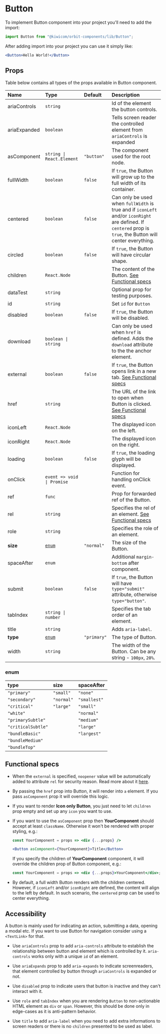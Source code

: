 # Button

To implement Button component into your project you'll need to add the import:

```jsx
import Button from "@kiwicom/orbit-components/lib/Button";
```

After adding import into your project you can use it simply like:

```jsx
<Button>Hello World!</Button>
```

## Props

Table below contains all types of the props available in Button component.

| Name         | Type                       | Default     | Description                                                                                                                                                  |
| :----------- | :------------------------- | :---------- | :----------------------------------------------------------------------------------------------------------------------------------------------------------- |
| ariaControls | `string`                   |             | Id of the element the button controls.                                                                                                                       |
| ariaExpanded | `boolean`                  |             | Tells screen reader the controlled element from `ariaControls` is expanded                                                                                   |
| asComponent  | `string \| React.Element`  | `"button"`  | The component used for the root node.                                                                                                                        |
| fullWidth    | `boolean`                  | `false`     | If `true`, the Button will grow up to the full width of its container.                                                                                       |
| centered     | `boolean`                  | `false`     | Can only be used when `fullWidth` is true and if `iconLeft` and/or `iconRight` are defined. If `centered` prop is `true`, the Button will center everything. |
| circled      | `boolean`                  | `false`     | If `true`, the Button will have circular shape.                                                                                                              |
| children     | `React.Node`               |             | The content of the Button. [See Functional specs](#functional-specs)                                                                                         |
| dataTest     | `string`                   |             | Optional prop for testing purposes.                                                                                                                          |
| id           | `string`                   |             | Set `id` for `Button`                                                                                                                                        |
| disabled     | `boolean`                  | `false`     | If `true`, the Button will be disabled.                                                                                                                      |
| download     | `boolean \| string`        |             | Can only be used when `href` is defined. Adds the `download` attribute to the the anchor element.                                                            |
| external     | `boolean`                  | `false`     | If `true`, the Button opens link in a new tab. [See Functional specs](#functional-specs)                                                                     |
| href         | `string`                   |             | The URL of the link to open when Button is clicked. [See Functional specs](#functional-specs)                                                                |
| iconLeft     | `React.Node`               |             | The displayed icon on the left.                                                                                                                              |
| iconRight    | `React.Node`               |             | The displayed icon on the right.                                                                                                                             |
| loading      | `boolean`                  | `false`     | If `true`, the loading glyph will be displayed.                                                                                                              |
| onClick      | `event => void \| Promise` |             | Function for handling onClick event.                                                                                                                         |
| ref          | `func`                     |             | Prop for forwarded ref of the Button.                                                                                                                        |
| rel          | `string`                   |             | Specifies the rel of an element. [See Functional specs](#functional-specs)                                                                                   |
| role         | `string`                   |             | Specifies the role of an element.                                                                                                                            |
| **size**     | [`enum`](#enum)            | `"normal"`  | The size of the Button.                                                                                                                                      |
| spaceAfter   | `enum`                     |             | Additional `margin-bottom` after component.                                                                                                                  |
| submit       | `boolean`                  | `false`     | If `true`, the Button will have `type="submit"` attribute, otherwise `type="button"`.                                                                        |
| tabIndex     | `string \| number`         |             | Specifies the tab order of an element.                                                                                                                       |
| title        | `string`                   |             | Adds `aria-label`.                                                                                                                                           |
| **type**     | [`enum`](#enum)            | `"primary"` | The type of Button.                                                                                                                                          |
| width        | `string`                   |             | The width of the Button. Can be any string - `100px`, `20%`.                                                                                                 |

### enum

| type               | size       | spaceAfter   |
| :----------------- | :--------- | :----------- |
| `"primary"`        | `"small"`  | `"none"`     |
| `"secondary"`      | `"normal"` | `"smallest"` |
| `"critical"`       | `"large"`  | `"small"`    |
| `"white"`          |            | `"normal"`   |
| `"primarySubtle"`  |            | `"medium"`   |
| `"criticalSubtle"` |            | `"large"`    |
| `"bundleBasic"`    |            | `"largest"`  |
| `"bundleMedium"`   |            |
| `"bundleTop"`      |            |

## Functional specs

- When the `external` is specified, `noopener` value will be automatically added to attribute `rel` for security reason. Read more about it [here](https://web.dev/external-anchors-use-rel-noopener/).

* By passing the `href` prop into Button, it will render into `a` element. If you pass `asComponent` prop it will override this logic.

- If you want to render **Icon only Button**, you just need to let `children` prop empty and set up any `icon` you want to use.

* If you want to use the `asComponent` prop then **YourComponent** should accept at least `className`. Otherwise it won't be rendered with proper styling, e.g.:

  ```jsx
  const YourComponent = props => <div {...props} />

  <Button asComponent={YourComponent}>Title</Button>
  ```

  If you specify the children of **YourComponent** component, it will override the children prop of Button component, e.g.:

  ```jsx
  const YourComponent = props => <div {...props}>YourComponent</div>;
  ```

- By default, a full width Button renders with the children centered. However, if `iconLeft` and/or `iconRight` are defined, the content will align to the left by default. In such scenario, the `centered` prop can be used to center everything.

## Accessibility

A button is mainly used for indicating an action, submitting a data, opening a modal etc. If you want to use Button for navigation consider using a `<TextLink>` for that.

- Use `ariaControls` prop to add `aria-controls` attribute to establish the relationship between button and element which is controlled by it. `aria-controls` works only with a unique `id` of an element.

- Use `ariaExpands` prop to add `aria-expands` to indicate screenreaders, that element controlled by button through `ariaControls` is expanded or not.

- Use `disabled` prop to indicate users that button is inactive and they can't interact with it.

- Use `role` and `tabIndex` when you are rendering `Button` to non-actionable HTML element as `div` or `span`. However, this should be done only in edge-cases as it is anti-pattern behavior.

- Use `title` to add `aria-label` when you need to add extra informations to screen readers or there is no `children` presented to be used as label.
